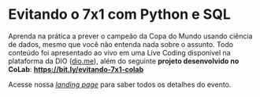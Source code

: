 # Evitando o 7x1 com Python e SQL

Aprenda na prática a prever o campeão da Copa do Mundo usando ciência de dados, mesmo que você não entenda nada sobre o assunto. Todo conteúdo foi apresentado ao vivo em uma Live Coding disponível na plataforma da DIO ([dio.me](https://web.dio.me/play)), além do seguinte **projeto desenvolvido no CoLab**: **https://bit.ly/evitando-7x1-colab**

Acesse nossa [*landing page*](https://lp.dio.me/evitando-7x1-com-python-e-sql/) para saber todos os detalhes do evento.
